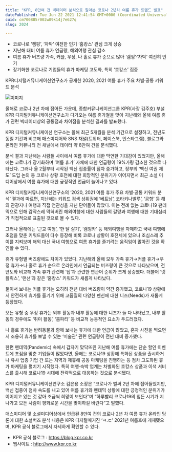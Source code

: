 ```yaml
---
title: "KPR, 8만여 건 빅데이터 분석으로 알아본 코로나 2년차 여름 휴가 트렌드 발표"
datePublished: Tue Jun 22 2021 12:41:54 GMT+0000 (Coordinated Universal Time)
cuid: cm700885r002w09k14j7e627q
slug: 2024

---
```



- 코로나로 ‘캠핑’, ‘차박’ 여전한 인기 ‘홈캉스’ 관심 크게 상승
- 지난해 대비 여름 휴가 언급량, 해외여행 관심 감소
- 여름 휴가 버즈량 가족, 커플, 우정, 나 홀로 휴가 순으로 많아 ‘캠핑’·‘차박’ 여전히 인기
- 장기화한 코로나로 기업들의 휴가 마케팅 고도화, 특히 ‘호캉스’ 집중

KPR디지털커뮤니케이션연구소가 공개한 2020, 2021 여름 휴가 주요 차별·공통 키워드 분석

![이미지](https://cdn.hashnode.com/res/hashnode/image/upload/v1739249468813/c93b1072-c022-4509-b730-ecdc2845c311.jpeg)

올해로 코로나 2년 차에 접어든 가운데, 종합커뮤니케이션그룹 KPR(사장 김주호) 부설 KPR 디지털커뮤니케이션연구소가 다가오는 여름 휴가철을 맞아 지난해와 올해 여름 휴가 관련 빅데이터상의 공통점과 차이점을 분석한 결과를 발표했다.

KPR 디지털커뮤니케이션 연구소는 올해 최근 5개월을 분석 기간으로 설정하고, 전년도 동일 기간과 비교해 매스미디어와 SNS 채널(트위터, 페이스북, 인스타그램), 블로그와 온라인 커뮤니티 전 채널에서 데이터 약 8만여 건을 분석했다.

분석 결과 지난해는 사람들 사이에서 여름 휴가에 대한 막연한 기대감이 있었지만, 올해에는 코로나가 장기화하며 ‘여름 휴가’ 자체에 대한 언급량이 19%가량 감소한 것으로 나타났다. 그러나 올 2월부터 시작된 백신 접종률이 점차 증가하고, 정부의 ‘백신 여권 제도’ 도입 논의 등 코로나 상황 호전에 대한 희망적인 분위기가 이어지면서 최근 소셜 미디어상에서 여름 휴가에 대한 긍정적인 언급이 늘어나고 있다.

KPR 디지털커뮤니케이션연구소의 ‘2020, 2021 여름 휴가 주요 차별·공통 키워드 분석’ 결과에 따르면, 지난해는 키워드 검색 상위권에 ‘베트남’, 코타키나발루’, ‘공항’ 등 해외 관광지나 여행과 직접 연관성을 지닌 단어들이 많았다. 이는 전례 없는 코로나19 팬데믹으로 인해 갑작스레 막혀버린 해외여행에 대한 사람들의 갈망과 여행에 대한 기대심리가 직접적으로 표출된 것으로 볼 수 있다.

그러나 올해에는 ‘근교 여행’, ‘한 달 살기’, ‘캠핑카’ 등 해외여행을 자제하고 국내 여행에 초점을 맞춘 키워드들이 다수 등장해 비록 코로나 상황이 호전세에 있으나 조심스레 추이를 지켜보며 해외 대신 국내 여행으로 여름 휴가를 즐기려는 움직임이 많아진 것을 확인할 수 있다.

휴가 유형별 버즈량에도 차이가 있었다. 지난해와 올해 모두 가족 휴가→커플 휴가→우정 휴가→나 홀로 휴가 순으로 온라인에서 언급되는 버즈량이 큰 것으로 나타났으며, 전년도와 비교해 가족 휴가 관련해 ‘집’과 관련한 연관어 순위가 크게 상승했다. 더불어 ‘넷플릭스’, ‘랜선’과 같은 ‘홈캉스’ 키워드가 새롭게 나타났다.

둘이서 보내는 커플 휴가는 오히려 전년 대비 버즈량이 약간 증가했고, 코로나19 상황에서 안전하게 휴가를 즐기기 위해 고품질의 다양한 펜션에 대한 니즈(Needs)가 새롭게 등장했다.

모든 유형 중 우정 휴가는 외부 활동과 내부 활동에 대한 니즈가 둘 다 나타났고, 내부 활동의 경우에도 ‘취미 활동’, ‘홈파티’ 등 비교적 능동적인 요소가 두드러졌다.

나 홀로 휴가는 반려동물과 함께 보내는 휴가에 대한 언급이 많았고, 혼자 사진을 찍으면서 조용히 휴가를 보낼 수 있는 ‘미술관’ 관련 언급량이 전년 대비 증가했다.

한편 팬데믹(Pandemic) 속에서 갑자기 맞닥뜨린 지난해 여름 휴가에는 단순 할인 이벤트에 초점을 맞춘 기업들이 많았다면, 올해는 코로나19 상황에 특화된 상품을 출시하거나 유사 업종 기업 간 또는 지역과 제휴해 공동 마케팅을 진행하는 등 점차 고도화된 휴가 마케팅을 펼치기 시작했다. 특히 여행·숙박 업계는 차별화된 호캉스 상품과 이색 서비스를 출시해 코로나19 시대에 전략적으로 대응하는 것으로 분석됐다.

KPR 디지털커뮤니케이션연구소 김은용 소장은 “코로나가 벌써 2년 차에 접어들었지만, 백신 접종이 점차 속도를 내고 있어 여름 휴가와 펜데믹 상황에 대한 긍정적인 분위기가 이어지고 있는 것 같아 조금씩 희망이 보인다”며 “하루빨리 코로나19의 힘든 시기가 지나가고 모든 사람이 평화로운 시간을 맞이하길 바란다”고 말했다.

매스미디어 및 소셜미디어상에서 언급된 8만여 건의 코로나 2년 차 여름 휴가 온라인 담론에 대한 소셜버즈 분석 내용은 KPR 디지털매거진 ‘ㅋ.ㄷ’ 2021년 여름호에 게재됐으며, KPR 공식 블로그에서 자세하게 확인할 수 있다.

- KPR 공식 블로그 : https://blog.kpr.co.kr
- 웹사이트 : http://www.kpr.co.kr